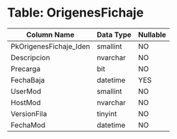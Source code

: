# Table: OrigenesFichaje

| Column Name | Data Type | Nullable |
|-------------|-----------|----------|
| PkOrigenesFichaje_Iden | smallint | NO |
| Descripcion | nvarchar | NO |
| Precarga | bit | NO |
| FechaBaja | datetime | YES |
| UserMod | smallint | NO |
| HostMod | nvarchar | NO |
| VersionFila | tinyint | NO |
| FechaMod | datetime | NO |
